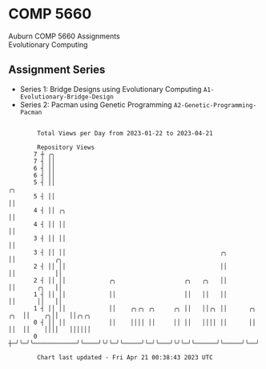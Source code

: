 # COMP 5660
Auburn COMP 5660 Assignments  
Evolutionary Computing

## Assignment Series
- Series 1: Bridge Designs using Evolutionary Computing `A1-Evolutionary-Bridge-Design`
- Series 2: Pacman using Genetic Programming `A2-Genetic-Programming-Pacman`

```

        Total Views per Day from 2023-01-22 to 2023-04-21

        Repository Views
       7 ┼ ╭╮
       7 ┤ ││
       6 ┤ ││
       6 ┤ ││
       5 ┤ ││                                                                 ╭╮
       5 ┤ ││                                                                 ││
       4 ┤ ││ ╭╮                                                              ││
       4 ┤ ││ ││                                                              ││
       3 ┤ ││ ││                                                              ││
       3 ┤ ││ ││                                           ╭╮                 ││           ╭╮
       2 ┤ ││ ││                                           ││                 ││           ││
       2 ┤ ││ ││            ╭╮                   ╭╮   ╭╮   ││                 ││      ╭╮   ││
       1 ┤ ││ ││            ││                   ││   ││   ││                 ││      ││   ││
       1 ┤ ││ ││            ││    ╭╮╭╮ ╭╮     ╭╮ ││   ││╭╮ ││      ╭╮     ╭╮  ││    ╭╮││   ││╭╮╭╮
       0 ┤ ││ ││            ││    ││││ ││     ││ ││   ││││ ││      ││     ││  ││    ││││   ││││││
       0 ┼─╯╰─╯╰────────────╯╰────╯╰╯╰─╯╰─────╯╰─╯╰───╯╰╯╰─╯╰──────╯╰─────╯╰──╯╰────╯╰╯╰───╯╰╯╰╯╰──

        Chart last updated - Fri Apr 21 00:38:43 2023 UTC
        
```
